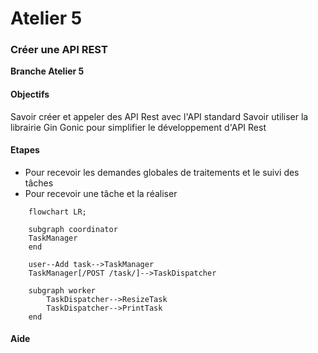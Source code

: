 # Atelier 5
### Créer une API REST

**Branche Atelier 5**

#### Objectifs

Savoir créer et appeler des API Rest avec l'API standard
Savoir utiliser la librairie Gin Gonic pour simplifier le développement d'API Rest

#### Etapes

- Pour recevoir les demandes globales de traitements et le suivi des tâches
- Pour recevoir une tâche et la réaliser

```mermaid
    flowchart LR;
    
    subgraph coordinator
    TaskManager
    end
    
    user--Add task-->TaskManager
    TaskManager[/POST /task/]-->TaskDispatcher
    
    subgraph worker
        TaskDispatcher-->ResizeTask
        TaskDispatcher-->PrintTask
    end
```

#### Aide
